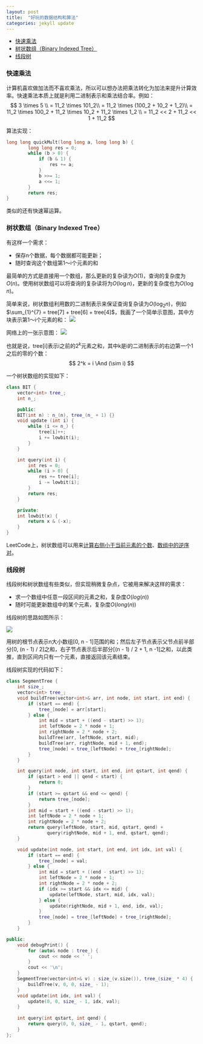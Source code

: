 ```yaml
---
layout: post
title:  "好玩的数据结构和算法"
categories: jekyll update
---
```


<!-- vim-markdown-toc GFM -->

* [快速乘法](#快速乘法)
* [树状数组（Binary Indexed Tree）](#树状数组binary-indexed-tree)
* [线段树](#线段树)

<!-- vim-markdown-toc -->

### 快速乘法

计算机喜欢做加法而不喜欢乘法，所以可以想办法把乘法转化为加法来提升计算效率。快速乘法本质上就是利用二进制表示和乘法结合率。例如：
$$ 3 \times 5 \\ = 11_2 \times 101_2\\ = 11_2 \times (100_2 + 10_2 + 1_2)\\ = 11_2 \times 100_2 + 11_2 \times 10_2 + 11_2 \times 1_2 \\ = 11_2 << 2 + 11_2 << 1 + 11_2 $$

算法实现：
```c++
long long quickMult(long long a, long long b) {
        long long res = 0;
        while (b > 0) {
            if (b & 1) {
                res += a;
            }
            b >>= 1;
            a <<= 1;
        }
        return res;
}
```

类似的还有快速幂运算。

### 树状数组（Binary Indexed Tree）

有这样一个需求：

- 保存n个数据，每个数据都可能更新；
- 随时查询这个数组第1～i个元素的和

最简单的方式是直接用一个数组，那么更新的复杂读为$O(1)$，查询的复杂度为$O(n)$。使用树状数组可以将查询的复杂读将为$O(\log{n})$，更新的复杂度也为$O(\log{n})$。

简单来说，树状数组利用数的二进制表示来保证查询复杂读为$O(\log_{2}{n})$，例如$\sum_{1}^{7} = tree[7] + tree[6] + tree[4]$，我画了一个简单示意图，其中方块表示第1～i个元素的和：
![](/assets/bit.jpg)

网络上的一张示意图：
![](/assets/bit2.png)

也就是说，tree[i]表示i之前的$2^k$元素之和，其中k是i的二进制表示的右边第一个1之后的零的个数：
$$ 2^k = i \And (\sim i) $$

一个树状数组的实现如下：
```c++
class BIT {
    vector<int> tree_;
    int n_;

    public:
    BIT(int n) : n_(n), tree_(n_ + 1) {}
    void update (int i) {
        while (i <= n_) {
            tree[i]++;
            i += lowbit(i);
        }
    }

    int query(int i) {
        int res = 0;
        while (i > 0) {
            res += tree[i];
            i -= lowbit(i);
        }
        return res;
    }

    private:
    int lowbit(x) {
        return x & (-x);
    }
}
```
LeetCode上，树状数组可以用来[计算右侧小于当前元素的个数](https://leetcode.cn/problems/count-of-smaller-numbers-after-self/)、[数组中的逆序对](https://leetcode.cn/problems/shu-zu-zhong-de-ni-xu-dui-lcof/)。

### 线段树

线段树和树状数组有些类似，但实现稍微复杂点，它被用来解决这样的需求：

- 求一个数组中任意一段区间的元素之和，复杂度$O(log(n))$
- 随时可能更新数组中的某个元素，复杂度$O(long(n))$

线段树的思路如图所示：

![](../assets/segtree.jpg)

用树的根节点表示n大小数组[0, n - 1]范围的和；然后左子节点表示父节点前半部分[0, (n - 1) / 2]之和，右子节点表示后半部分[(n - 1) / 2 + 1, n -1]之和，以此类推，直到区间内只有一个元素，直接返回该元素结束。

线段树实现的代码如下：

```c++
class SegmentTree {
    int size_;
    vector<int> tree_;
    void buildTree(vector<int>& arr, int node, int start, int end) {
        if (start == end) {
            tree_[node] = arr[start];
        } else {
            int mid = start + ((end - start) >> 1);
            int leftNode = 2 * node + 1;
            int rightNode = 2 * node + 2;
            buildTree(arr, leftNode, start, mid);
            buildTree(arr, rightNode, mid + 1, end);
            tree_[node] = tree_[leftNode] + tree_[rightNode];
        }
    }

    int query(int node, int start, int end, int qstart, int qend) {
        if (qstart > end || qend < start) {
            return 0;
        }
        if (start >= qstart && end <= qend) {
            return tree_[node];
        }
        int mid = start + ((end - start) >> 1);
        int leftNode = 2 * node + 1;
        int rightNode = 2 * node + 2;
        return query(leftNode, start, mid, qstart, qend) +
               query(rightNode, mid + 1, end, qstart, qend);
    }

    void update(int node, int start, int end, int idx, int val) {
        if (start == end) {
            tree_[node] = val;
        } else {
            int mid = start + ((end - start) >> 1);
            int leftNode = 2 * node + 1;
            int rightNode = 2 * node + 2;
            if (idx >= start && idx <= mid) {
                update(leftNode, start, mid, idx, val);
            } else {
                update(rightNode, mid + 1, end, idx, val);
            }
            tree_[node] = tree_[leftNode] + tree_[rightNode];
        }
    }

public:
    void debugPrint() {
        for (auto& node : tree_) {
            cout << node << ' ';
        }
        cout << '\n';
    }
    SegmentTree(vector<int>& v) : size_(v.size()), tree_(size_ * 4) {
        buildTree(v, 0, 0, size_ - 1);
    }
    void update(int idx, int val) {
        update(0, 0, size_ - 1, idx, val);
    }
    
    int query(int qstart, int qend) {
        return query(0, 0, size_ - 1, qstart, qend);
    }
};
```

